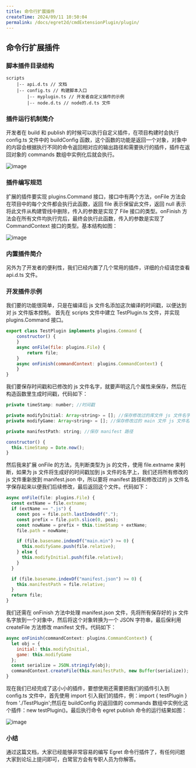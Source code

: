 ```yaml
---
title: 命令行扩展插件
createTime: 2024/09/11 10:50:04
permalink: /docs/egret2d/cmdExtensionPlugin/plugin/
---
```

## 命令行扩展插件

### 脚本插件目录结构

```
scripts
    |-- api.d.ts // 文档
    |-- config.ts // 构建脚本入口
		|-- myplugin.ts // 开发者自定义插件的示例
		|-- node.d.ts // node的.d.ts 文件
```

### 插件运行机制简介

开发者在 build 和 publish 的时候可以执行自定义插件，在项目构建时会执行 config.ts 文件中的 buildConfig 函数，这个函数的功能是返回一个对象，对象中的内容会根据执行不同的命令返回相对应的输出路径和需要执行的插件，插件在返回对象的 commands 数组中实例化后就会执行。

![image](01.jpg)

### 插件编写规范

扩展的插件要实现 plugins.Command 接口，接口中有两个方法，onFile 方法会在项目中的每个文件都会执行此函数，返回 file 表示保留此文件，返回 null 表示将此文件从构建管线中删除，传入的参数是实现了 File 接口的类型。onFinish 方法会在所有文件均执行完后，最终会执行此函数，传入的参数是实现了 CommandContext 接口的类型。基本结构如图：

![image](02.jpg)

### 内置插件简介

另外为了开发者的便利性，我们已经内置了几个常用的插件，详细的介绍请您查看 api.d.ts 文件。

### 开发插件示例

我们要的功能很简单，只是在编译后 js 文件名添加这次编译的时间戳，以便达到对 js 文件版本控制。
首先在 scripts 文件中建立 TestPlugin.ts 文件，并实现 plugins.Command 接口。

```javascript
export class TestPlugin implements plugins.Command {
    constructor() {
    }
    async onFile(file: plugins.File) {
        return file;
    }
    async onFinish(commandContext: plugins.CommandContext) {
    }
}
```

我们要保存时间戳和已修改的 js 文件名字，就要声明这几个属性来保存，然后在构造函数里生成时间戳，代码如下：

```javascript
private timeStamp: number; //时间戳

private modifyInitial: Array<string> = []; //保存修改过的库文件 js 文件名字
private modifyGame: Array<string> = []; //保存修改过的 main 文件 js 文件名字

private manifestPath: string; //保存 manifest 路径

constructor() {
  this.timeStamp = Date.now();
}
```

然后我来扩展 onFile 的方法，先判断类型为 js 的文件，使用 file.extname 来判断，如果为 js 文件将生成好的时间戳加到 js 文件的名字上，我们还将所有修改的 js 文件重新放到 manifest.json 中，所以要将 manifest 路径和修改过的 js 文件名字保存起来以便我们后续修改，最后返回这个文件。代码如下：

```javascript
async onFile(file: plugins.File) {
  const extName = file.extname;
  if (extName == ".js") {
    const pos = file.path.lastIndexOf(".");
    const prefix = file.path.slice(0, pos);
    const nowName = prefix + this.timeStamp + extName;
    file.path = nowName;

    if (file.basename.indexOf("main.min") >= 0) {
      this.modifyGame.push(file.relative);
    } else {
      this.modifyInitial.push(file.relative);
    }
  }

  if (file.basename.indexOf("manifest.json") >= 0) {
    this.manifestPath = file.relative;
  }
  return file;
}
```

我们还需在 onFinish 方法中处理 manifest.json 文件，先将所有保存好的 js 文件名字放到一个对象中，然后将这个对象转换为一个 JSON 字符串，最后保利用 createFile 方法修改 manifest 文件。代码如下：

```javascript
async onFinish(commandContext: plugins.CommandContext) {
  let obj = {
    initial: this.modifyInitial,
    game: this.modifyGame
  };
  const serialize = JSON.stringify(obj);
  commandContext.createFile(this.manifestPath, new Buffer(serialize));
}
```

现在我们已经完成了这小小的插件，要想使用还需要把我们的插件引入到 config.ts 文件中，首先使用 import 引入我们的插件，例：import { testPlugin } from './TestPlugin';然后在 buildConfig 的返回值的 commands 数组中实例化这个插件：new testPlugin()。最后执行命令 egret publish 命令的运行结果如图：

![image](03.jpg)

### 小结

通过这篇文档，大家已经能够非常容易的编写 Egret 命令行插件了，有任何问题大家到论坛上提问即可，白鹭官方会有专职人员为你解答。
